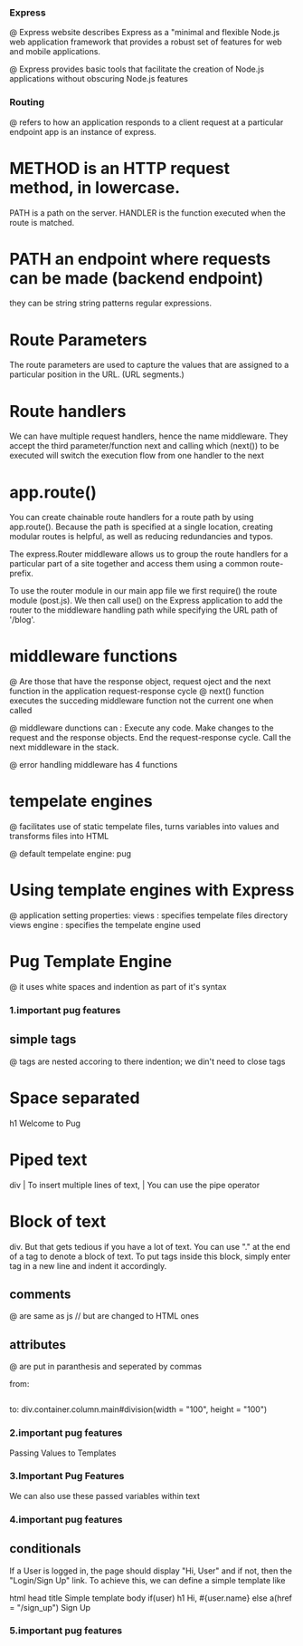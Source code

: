 ### Express

@ Express website describes Express as a "minimal and flexible Node.js web application framework that provides a robust set of features for web and mobile applications.

@ Express provides basic tools that facilitate the creation of Node.js applications without obscuring Node.js features

### Routing

@ refers to how an application responds to a client request at a particular endpoint
app is an instance of express.

# METHOD is an HTTP request method, in lowercase.

PATH is a path on the server.
HANDLER is the function executed when the route is matched.

# PATH an endpoint where requests can be made (backend endpoint)

they can be
string
string patterns
regular expressions.

# Route Parameters

The route parameters are used to capture the values that are assigned to a particular position in the URL. (URL segments.)

# Route handlers

We can have multiple request handlers, hence the name middleware. They accept the third parameter/function next and calling which (next()) to be executed will switch the execution flow from one handler to the next

# app.route()

You can create chainable route handlers for a route path by using app.route(). Because the path is specified at a single location, creating modular routes is helpful, as well as reducing redundancies and typos.

The express.Router middleware allows us to group the route handlers for a particular part of a site together and access them using a common route-prefix.

To use the router module in our main app file we first require() the route module (post.js). We then call use() on the Express application to add the router to the middleware handling path while specifying the URL path of '/blog'.

# middleware functions

@ Are those that have the response object, request oject and the next function in the application request-response cycle
@ next() function executes the succeding middleware function not the current one when called

@ middleware dunctions can :
Execute any code.
Make changes to the request and the response objects.
End the request-response cycle.
Call the next middleware in the stack.

@ error handling middleware has 4 functions

# tempelate engines

@ facilitates use of static tempelate files, turns variables into values and transforms files into HTML

@ default tempelate engine: pug

# Using template engines with Express

@ application setting properties:
views : specifies tempelate files directory
views engine : specifies the tempelate engine used

# Pug Template Engine

@ it uses white spaces and indention as part of it's syntax

### 1.important pug features

## simple tags

@ tags are nested accoring to there indention; we din't need to close tags

# Space separated

h1 Welcome to Pug

# Piped text

div
| To insert multiple lines of text,
| You can use the pipe operator

# Block of text

div.
But that gets tedious if you have a lot of text.
You can use "." at the end of a tag to denote a block of text.
To put tags inside this block, simply enter tag in a new line and
indent it accordingly.

## comments

@ are same as js // but are changed to HTML ones <!-- -->

## attributes

@ are put in paranthesis and seperated by commas

from:

<div class = "container column main" id = "division" width = "100" height = "100"></div>

to:
div.container.column.main#division(width = "100", height = "100")

### 2.important pug features

Passing Values to Templates

### 3.Important Pug Features

We can also use these passed variables within text

### 4.important pug features

## conditionals

If a User is logged in, the page should display "Hi, User" and if not, then the "Login/Sign Up" link. To achieve this, we can define a simple template like

html
head
title Simple template
body
if(user)
h1 Hi, #{user.name}
else
a(href = "/sign_up") Sign Up

### 5.important pug features
